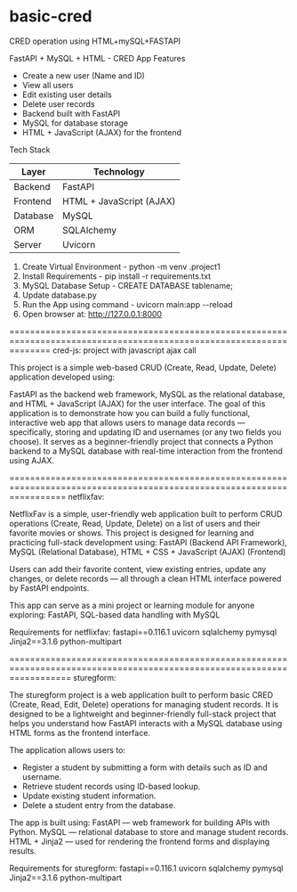 # basic-cred
CRED operation using HTML+mySQL+FASTAPI

FastAPI + MySQL + HTML - CRED App
Features

- Create a new user (Name and ID)
- View all users
- Edit existing user details
- Delete user records
- Backend built with FastAPI
- MySQL for database storage
- HTML + JavaScript (AJAX) for the frontend

Tech Stack

| Layer       | Technology     |
|-------------|----------------|
| Backend     | FastAPI        |
| Frontend    | HTML + JavaScript (AJAX) |
| Database    | MySQL          |
| ORM         | SQLAlchemy     |
| Server      | Uvicorn        |


1. Create Virtual Environment - python -m venv .project1
2. Install Requirements - pip install -r requirements.txt
3. MySQL Database Setup - CREATE DATABASE tablename;
4. Update database.py
5. Run the App using command - uvicorn main:app --reload
6. Open browser at: http://127.0.0.1:8000

====================================================================================================================
cred-js: project with javascript ajax call

This project is a simple web-based CRUD (Create, Read, Update, Delete) application developed using:

FastAPI as the backend web framework, MySQL as the relational database, and HTML + JavaScript (AJAX) for the user interface.
The goal of this application is to demonstrate how you can build a fully functional, interactive web app that allows users to manage data records — specifically, storing and updating ID and usernames (or any two fields you choose).
It serves as a beginner-friendly project that connects a Python backend to a MySQL database with real-time interaction from the frontend using AJAX.

=======================================================================================================================
netflixfav: 

NetflixFav is a simple, user-friendly web application built to perform CRUD operations (Create, Read, Update, Delete) on a list of users and their favorite movies or shows. This project is designed for learning and practicing full-stack development using:
FastAPI (Backend API Framework), MySQL (Relational Database), HTML + CSS + JavaScript (AJAX) (Frontend)

Users can add their favorite content, view existing entries, update any changes, or delete records — all through a clean HTML interface powered by FastAPI endpoints.

This app can serve as a mini project or learning module for anyone exploring:
FastAPI, SQL-based data handling with MySQL

Requirements for netflixfav:
fastapi==0.116.1
uvicorn
sqlalchemy
pymysql
Jinja2==3.1.6
python-multipart

========================================================================================================================
sturegform:

The sturegform project is a web application built to perform basic CRED (Create, Read, Edit, Delete) operations for managing student records. It is designed to be a lightweight and beginner-friendly full-stack project that helps you understand how FastAPI interacts with a MySQL database using HTML forms as the frontend interface.

The application allows users to:
- Register a student by submitting a form with details such as ID and username.
- Retrieve student records using ID-based lookup.
- Update existing student information.
- Delete a student entry from the database.

The app is built using:
FastAPI — web framework for building APIs with Python.
MySQL — relational database to store and manage student records.
HTML + Jinja2 — used for rendering the frontend forms and displaying results.

Requirements for sturegform:
fastapi==0.116.1
uvicorn
sqlalchemy
pymysql
Jinja2==3.1.6
python-multipart
